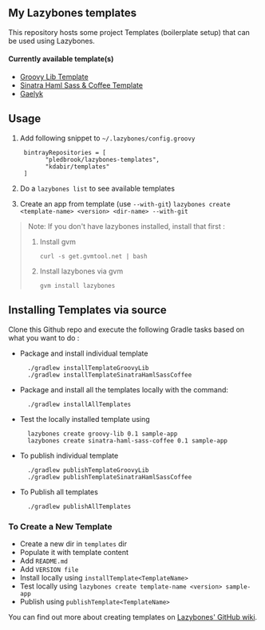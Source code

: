 My Lazybones templates
----------------------

This repository hosts some project Templates (boilerplate setup) that can be used using Lazybones.

#### Currently available template(s)

* [Groovy Lib Template](https://github.com/kdabir/lazybone-templates/blob/master/templates/groovy-lib/README.md)
* [Sinatra Haml Sass & Coffee Template](https://github.com/kdabir/lazybone-templates/blob/master/templates/sinatra-haml-sass-coffee/README.md)
* [Gaelyk](https://github.com/kdabir/lazybone-templates/blob/master/templates/gaelyk/README.md)

## Usage

1. Add following snippet to `~/.lazybones/config.groovy`

        bintrayRepositories = [
              "pledbrook/lazybones-templates",
              "kdabir/templates"
        ]

2. Do a `lazybones list` to see available templates

3. Create an app from template (use `--with-git`)
    `lazybones create <template-name> <version> <dir-name> --with-git`

> Note: If you don't have lazybones installed, install that first :
>
> 1. Install gvm
>
>     `curl -s get.gvmtool.net | bash`
>
> 2. Install lazybones via gvm
>
>     `gvm install lazybones`


## Installing Templates via source

Clone this Github repo and execute the following Gradle tasks based on what you want to do :

* Package and install individual template

        ./gradlew installTemplateGroovyLib
        ./gradlew installTemplateSinatraHamlSassCoffee

* Package and install all the templates locally with the command:

        ./gradlew installAllTemplates


* Test the locally installed template using

        lazybones create groovy-lib 0.1 sample-app
        lazybones create sinatra-haml-sass-coffee 0.1 sample-app

* To publish individual template

        ./gradlew publishTemplateGroovyLib
        ./gradlew publishTemplateSinatraHamlSassCoffee

* To Publish all templates

        ./gradlew publishAllTemplates


### To Create a New Template

* Create a new dir in `templates` dir
* Populate it with template content
* Add `README.md`
* Add `VERSION file`
* Install locally using `installTemplate<TemplateName>`
* Test locally using `lazybones create template-name <version> sample-app`
* Publish using `publishTemplate<TemplateName>`


You can find out more about creating templates on [Lazybones' GitHub wiki][1].

[1]: https://github.com/pledbrook/lazybones/wiki/Template-developers-guide
